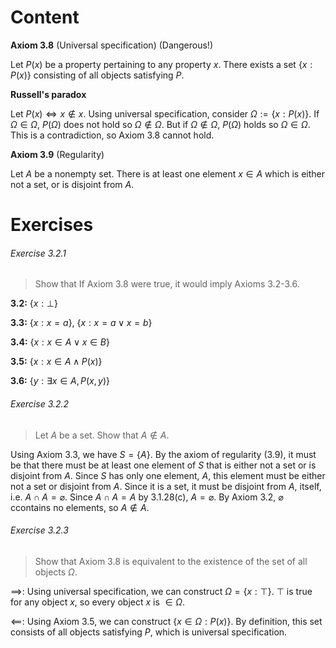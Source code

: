 # Content

**Axiom 3.8** (Universal specification) (Dangerous!)

Let $P(x)$ be a property pertaining to any property $x$. There exists a set $\{x:P(x)\}$ consisting of all objects satisfying $P$.



**Russell's paradox**

Let $P(x)\iff x\notin x$. Using universal specification, consider $\Omega:=\{x:P(x)\}$. If $\Omega\in\Omega$, $P(\Omega)$ does not hold so $\Omega\notin\Omega$. But if $\Omega\notin\Omega$, $P(\Omega)$ holds so $\Omega\in\Omega$. This is a contradiction, so Axiom 3.8 cannot hold.



**Axiom 3.9** (Regularity)

Let $A$ be a nonempty set. There is at least one element $x\in A$ which is either not a set, or is disjoint from $A$.

# Exercises

###### Exercise 3.2.1

> Show that If Axiom 3.8 were true, it would imply Axioms 3.2-3.6.



**3.2:** $\{x:\bot\}$

**3.3:** $\{x:x=a\}$, $\{x:x=a\vee x=b\}$

**3.4:** $\{x:x\in A\vee x\in B\}$

**3.5:** $\{x:x\in A\wedge P(x)\}$

**3.6:** $\{y:\exists x\in A,P(x,y)\}$

###### Exercise 3.2.2

> Let $A$ be a set. Show that $A\notin A$.



Using Axiom 3.3, we have $S=\{A\}$. By the axiom of regularity (3.9), it must be that there must be at least one element of $S$ that is either not a set or is disjoint from $A$. Since $S$ has only one element, $A$, this element must be either not a set or disjoint from $A$. Since it is a set, it must be disjoint from $A$, itself, i.e. $A\cap A=\varnothing$. Since $A\cap A=A$ by 3.1.28(c), $A=\varnothing$. By Axiom 3.2, $\varnothing$ ccontains no elements, so $A\notin A$.



###### Exercise 3.2.3

> Show that Axiom 3.8 is equivalent to the existence of the set of all objects $\Omega$.



$\implies$: Using universal specification, we can construct $\Omega=\{x:\top\}$. $\top$ is true for any object $x$, so every object $x$ is $\in\Omega$.

$\impliedby$: Using Axiom 3.5, we can construct $\{x\in\Omega:P(x)\}$. By definition, this set consists of all objects satisfying $P$, which is universal specification.
